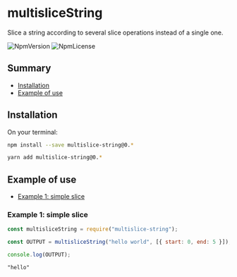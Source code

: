 # multisliceString

Slice a string according to several slice operations instead of a single one.

![NpmVersion](https://img.shields.io/npm/v/multislice-string.svg)
![NpmLicense](https://img.shields.io/npm/l/multislice-string.svg)

## Summary

-   [Installation](#installation)
-   [Example of use](#example-of-use)

## Installation

On your terminal:

```bash
npm install --save multislice-string@0.*
```

```bash
yarn add multislice-string@0.*
```

## Example of use

-   [Example 1: simple slice](#example-1-simple-slice)

### Example 1: simple slice

```javascript
const multisliceString = require("multislice-string");

const OUTPUT = multisliceString("hello world", [{ start: 0, end: 5 }]);

console.log(OUTPUT);
```

```
"hello"
```
